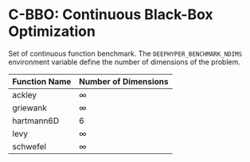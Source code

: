 # C-BBO: Continuous Black-Box Optimization

Set of continuous function benchmark. The `DEEPHYPER_BENCHMARK_NDIMS` environment variable define the number of dimensions of the problem.

| Function Name | Number of Dimensions |
| ------------- | -------------------- |
| ackley        | $\infty$             |
| griewank      | $\infty$             |
| hartmann6D    | 6                    |
| levy          | $\infty$             |
| schwefel      | $\infty$             |